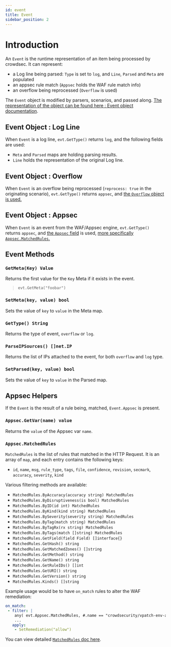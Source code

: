 ```yaml
---
id: event
title: Event
sidebar_position: 2
---
```


# Introduction

An `Event` is the runtime representation of an item being processed by crowdsec. It can represent:

 - a Log line being parsed: `Type` is set to `log`, and `Line`, `Parsed` and `Meta` are populated
 - an appsec rule match (`Appsec` holds the WAF rule match info)
 - an overflow being reprocessed (`Overflow` is used)


The `Event` object is modified by parsers, scenarios, and passed along. [The representation of the object can be found here : Event object documentation](https://pkg.go.dev/github.com/crowdsecurity/crowdsec/pkg/types#Event).



## Event Object : Log Line

When `Event` is a log line, `evt.GetType()` returns `log`, and the following fields are used:
 - `Meta` and `Parsed` maps are holding parsing results.
 - `Line` holds the representation of the original Log line.

## Event Object : Overflow

When `Event` is an overflow being reprocessed (`reprocess: true` in the originating scenario), `evt.GetType()` returns `appsec`, and [the `Overflow` object is used.](https://pkg.go.dev/github.com/crowdsecurity/crowdsec/pkg/types#RuntimeAlert)


## Event Object : Appsec

When `Event` is an event from the WAF/Appsec engine, `evt.GetType()` returns `appsec`, and [the `Appsec` field](https://pkg.go.dev/github.com/crowdsecurity/crowdsec/pkg/types#AppsecEvent) is used, [more specifically `Appsec.MatchedRules`.](https://pkg.go.dev/github.com/crowdsecurity/crowdsec/pkg/types#MatchedRules)


## Event Methods

### `GetMeta(Key) Value`

Returns the first value for the `Key` Meta if it exists in the event.

> `evt.GetMeta("foobar")`

### `SetMeta(key, value) bool`

Sets the value of `key` to `value` in the Meta map.


### `GetType() String`

Returns the type of event, `overflow` or `log`.

### `ParseIPSources() []net.IP`

Returns the list of IPs attached to the event, for both `overflow` and `log` type.


### `SetParsed(key, value) bool`

Sets the value of `key` to `value` in the Parsed map.

## Appsec Helpers

If the `Event` is the result of a rule being, matched, `Event.Appsec` is present.

### `Appsec.GetVar(name) value`

Returns the `value` of the Appsec var `name`. 

### `Appsec.MatchedRules`

`MatchedRules` is the list of rules that matched in the HTTP Request. It is an array of `map`, and each entry contains the following keys:

 - `id`, `name`, `msg`, `rule_type`, `tags`, `file`, `confidence`, `revision`, `secmark`, `accuracy`, `severity`, `kind`

Various filtering methods are available:
 - `MatchedRules.ByAccuracy(accuracy string) MatchedRules`
 - `MatchedRules.ByDisruptiveness(is bool) MatchedRules`
 - `MatchedRules.ByID(id int) MatchedRules`
 - `MatchedRules.ByKind(kind string) MatchedRules`
 - `MatchedRules.BySeverity(severity string) MatchedRules`
 - `MatchedRules.ByTag(match string) MatchedRules`
 - `MatchedRules.ByTagRx(rx string) MatchedRules`
 - `MatchedRules.ByTags(match []string) MatchedRules`
 - `MatchedRules.GetField(field Field) []interface{}`
 - `MatchedRules.GetHash() string`
 - `MatchedRules.GetMatchedZones() []string`
 - `MatchedRules.GetMethod() string`
 - `MatchedRules.GetName() string`
 - `MatchedRules.GetRuleIDs() []int`
 - `MatchedRules.GetURI() string`
 - `MatchedRules.GetVersion() string`
 - `MatchedRules.Kinds() []string`

Example usage would be to have `on_match` rules to alter the WAF remediation:

```yaml
on_match:
 - filter: |
    any( evt.Appsec.MatchedRules, #.name == "crowdsecurity/vpatch-env-access") and
    ...
   apply:
    - SetRemediation("allow")
```

You can view detailed [`MatchedRules` doc here](https://pkg.go.dev/github.com/crowdsecurity/crowdsec/pkg/types#MatchedRules).



<!-- ## LOG relevant fields

 - `Type` is `types.LOG`
 - `Whitelisted` : if `true` the LOG or OVFLW will be dropped
 - `Line` : representation of the raw line
    - `Raw` : the raw line representation
    - `Src` : a label for the source
    - `Time` : acquisition timestamp
    - `Labels` : the static labels (from acquis.yaml) associated to the source
    - `Process`: if set to false, processing of line will stop
 - `Parsed` : a `map[string]string` that can be used during parsing and enrichment. This is where GROK patterns will output their captures by default
 - `Enriched` : a `map[string]string` that can be used during parsing and enrichment. This is where enrichment functions will output their captures by default
 - `Meta` : a `map[string]string` that can be used to store *important* information about a log. This map is serialized into DB when storing event.
 - `Overflow` : representation of an Overflow if `Type` is set to `OVFLW`
 - `Time` : processing timestamp
 - `StrTime` : string representation of log timestamp. Can be set by parsers that capture timestamp in logs. Will be automatically processed by `crowdsecurity/dateparse-enrich` when processing logs in forensic mode to set `MarshaledTime`
 - `MarshaledTime` : if non-empty, the event's timestamp that will be used when processing buckets (for forensic mode)
 - `Appsec` : Appsec related fields
 
## OVERFLOW relevant fields

 - `Type` is `types.OVFLW`
 - `Whitelisted` : if `true` the LOG or OVFLW will be dropped
 - `Overflow` : representation of an Overflow if `Type` is set to `OVFLW`
 - `Time` : processing timestamp
 - `StrTime` : string representation of log timestamp. Can be set by parsers that capture timestamp in logs. Will be automatically processed by `crowdsecurity/dateparse-enrich` when processing logs in forensic mode to set `MarshaledTime`
 - `MarshaledTime` : if non-empty, the event's timestamp that will be used when processing buckets (for forensic mode)
 - `Overflow` : 
    - `Whitelisted` : if true the OVFLW will be dropped
    - `Reprocess` : if true, the OVFLOW will be reprocessed (inference)
    - `Sources` : a `map[string]models.Source` representing the distinct sources that triggered the overflow, with their types and values. The key of the map is the IP address.
    - `Alert` and `APIAlerts` : representation of the signals that will be sent to LAPI.

[Here](https://pkg.go.dev/github.com/crowdsecurity/crowdsec/pkg/types#RuntimeAlert) is full `evt.Overflow` object representation.

## Methods

 - `GetMeta(key string) string`  


## Source

[Here](https://pkg.go.dev/github.com/crowdsecurity/crowdsec/pkg/models#Source) is the representation of a `models.Source` object. -->